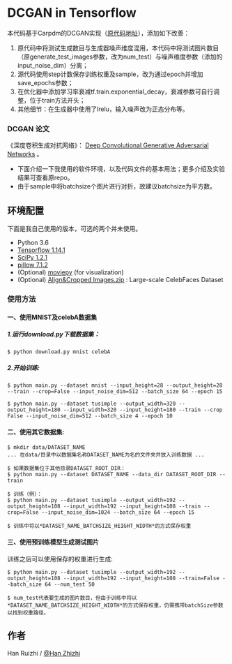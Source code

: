 # DCGAN in Tensorflow

本代码基于Carpdm的DCGAN实现（[原代码地址](https://github.com/carpedm20/DCGAN-tensorflow)），添加如下改善：

1. 原代码中将测试生成数目与生成器噪声维度混用，本代码中将测试图片数目（原generate_test_images参数，改为num_test）与噪声维度参数（添加的input_noise_dim）分离；
2. 源代码使用step计数保存训练权重及sample，改为通过epoch并增加save_epochs参数；
3. 在优化器中添加学习率衰减tf.train.exponential_decay，衰减参数可自行调整，位于train方法开头；
4. 其他细节：在生成器中使用了lrelu，输入噪声改为正态分布等。



### DCGAN 论文

《深度卷积生成对抗网络》： [Deep Convolutional Generative Adversarial Networks](http://arxiv.org/abs/1511.06434) 。







- 下面介绍一下我使用的软件环境，以及代码文件的基本用法；更多介绍及实验结果可查看原repo。
- 由于sample中将batchsize个图片进行对折，故建议batchsize为平方数。




## 环境配置

下面是我自己使用的版本，可选的两个并未使用。

- Python 3.6
- [Tensorflow 1.14.1](https://github.com/tensorflow/tensorflow/tree/r1.14)
- [SciPy 1.2.1](http://www.scipy.org/install.html)
- [pillow 7.1.2](https://github.com/python-pillow/Pillow)
- (Optional) [moviepy](https://github.com/Zulko/moviepy) (for visualization)
- (Optional) [Align&Cropped Images.zip](http://mmlab.ie.cuhk.edu.hk/projects/CelebA.html) : Large-scale CelebFaces Dataset





### 使用方法

#### 一、使用MNIST及celebA数据集

##### 1.运行download.py下载数据集：

    $ python download.py mnist celebA

##### 2.开始训练:

    $ python main.py --dataset mnist --input_height=28 --output_height=28 --train --crop=False --input_noise_dim=512 --batch_size 64 --epoch 15
    
    $ python main.py --dataset tusimple --output_width=320 --output_height=180 --input_width=320 --input_height=180 --train --crop False --input_noise_dim=512 --batch_size 4 --epoch 10

#### 二、使用其它数据集:

    $ mkdir data/DATASET_NAME
    ... 在data/目录中以数据集名称DATASET_NAME为名的文件夹并放入训练数据 ...
    
    $ 如果数据集位于其他目录DATASET_ROOT_DIR：
    $ python main.py --dataset DATASET_NAME --data_dir DATASET_ROOT_DIR --train
    
    $ 训练（例）：
    $ python main.py --dataset tusimple --output_width=192 --output_height=108 --input_width=192 --input_height=108 --train --crop=False --input_noise_dim=1024 --batch_size 64 --epoch 15
    
    $ 训练中将以*DATASET_NAME_BATCHSIZE_HEIGHT_WIDTH*的方式保存权重

#### 三、使用预训练模型生成测试图片

训练之后可以使用保存的权重进行生成:

    $ python main.py --dataset tusimple --output_width=192 --output_height=108 --input_width=192 --input_height=108 --train=False --batch_size 64 --num_test 50
    
    $ num_test代表要生成的图片数目，但由于训练中将以*DATASET_NAME_BATCHSIZE_HEIGHT_WIDTH*的方式保存权重，仍需携带batchSize参数以找到权重路径。




## 作者

Han Ruizhi / [@Han Zhizhi](https://github.com/HanZhizhi//)
